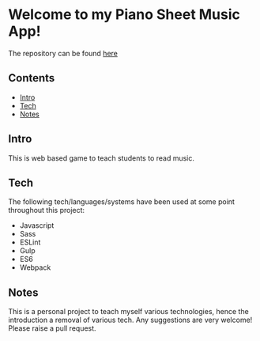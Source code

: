 # Welcome to my Piano Sheet Music App!
The repository can be found [here](https://github.com/C0deJack/pianoApp)
## Contents
- [Intro](#Intro)
- [Tech](#Tech)
- [Notes](#Notes)

## Intro
This is web based game to teach students to read music.

## Tech
The following tech/languages/systems have been used at some point throughout this project:
- Javascript
- Sass
- ESLint
- Gulp
- ES6
- Webpack

## Notes 
This is a personal project to teach myself various technologies, hence the introduction a removal of various tech. Any suggestions are very welcome! Please raise a pull request. 
